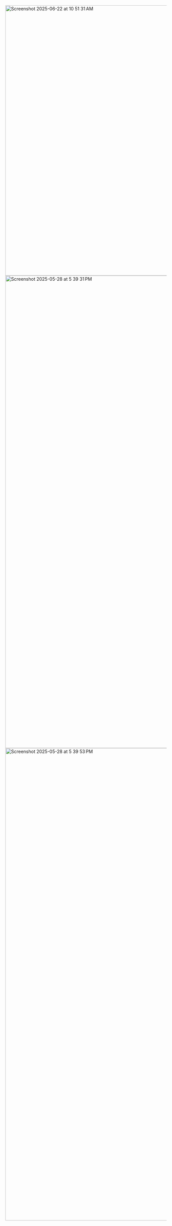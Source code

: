 <img width="841" alt="Screenshot 2025-06-22 at 10 51 31 AM" src="https://github.com/user-attachments/assets/501c98ee-809c-4376-b32d-6d38ae07c489" />

<img width="1470" alt="Screenshot 2025-05-28 at 5 39 31 PM" src="https://github.com/user-attachments/assets/0e552cd6-3c20-4a5a-9532-d7082a76ae0e" />
<img width="1470" alt="Screenshot 2025-05-28 at 5 39 53 PM" src="https://github.com/user-attachments/assets/676d6ec7-ff9c-4b1b-be85-5686c6487041" />

